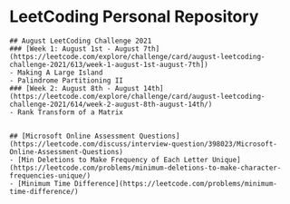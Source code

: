 # LeetCoding Personal Repository


    ## August LeetCoding Challenge 2021
    ### [Week 1: August 1st - August 7th](https://leetcode.com/explore/challenge/card/august-leetcoding-challenge-2021/613/week-1-august-1st-august-7th])
    - Making A Large Island
    - Palindrome Partitioning II
    ### [Week 2: August 8th - August 14th](https://leetcode.com/explore/challenge/card/august-leetcoding-challenge-2021/614/week-2-august-8th-august-14th/)
    - Rank Transform of a Matrix


    ## [Microsoft Online Assessment Questions](https://leetcode.com/discuss/interview-question/398023/Microsoft-Online-Assessment-Questions)
    - [Min Deletions to Make Frequency of Each Letter Unique](https://leetcode.com/problems/minimum-deletions-to-make-character-frequencies-unique/)
    - [Minimum Time Difference](https://leetcode.com/problems/minimum-time-difference/)
